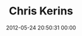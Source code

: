 ---
title: "Chris Kerins"
date: 2012-05-24 20:50:31 00:00
permalink: /ckerins
twitter: ""
likes: [604,134,606,699,1095,1531,1533]
id: 670
gravatar: "http://www.gravatar.com/avatar/9fc8efdea57afaa9076fbc3990d7bea4"
---